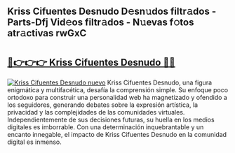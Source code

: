 ## Kriss Cifuentes Desnudo D𝚎sn𝚞dos filtr𝚊dos - Parts-Dfj Vid𝚎os filtr𝚊dos - N𝚞evas f𝚘tos atr𝚊ctivas rwGxC

# <h2><a href="http://mbbo74g.tromn.icu/?c=Kriss+Cifuentes+Desnudo">🔗👉👉👉 Kriss Cifuentes Desnudo 🔗🔗</a></h2>

[![Kriss Cifuentes Desnudo nuevo](https://i.imgur.com/pEAQMta.gif)](http://mbbo74g.tromn.icu/?c=Kriss+Cifuentes+Desnudo)
Kriss Cifuentes Desnudo, una figura enigmática y multifacética, desafía la comprensión simple. Su enfoque poco ortodoxo para construir una personalidad web ha magnetizado y ofendido a los seguidores, generando debates sobre la expresión artística, la privacidad y las complejidades de las comunidades virtuales. Independientemente de sus decisiones futuras, su huella en los medios digitales es imborrable. Con una determinación inquebrantable y un encanto innegable, el impacto de Kriss Cifuentes Desnudo en la comunidad digital es inmenso.
